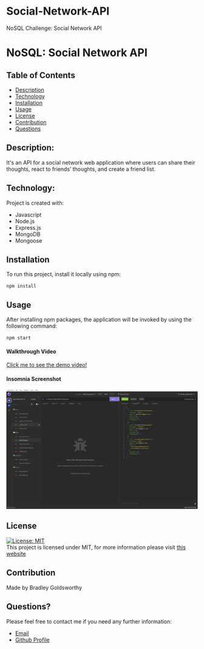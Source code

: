 # Social-Network-API
NoSQL Challenge: Social Network API

# NoSQL: Social Network API

## Table of Contents

- [Description](#description)
- [Technology](#Technology)
- [Installation](#installation)
- [Usage](#usage)
- [License](#license)
- [Contribution](#contribution)
- [Questions](#questions)

## Description:

It's an API for a social network web application where users can share their thoughts, react to friends’ thoughts, and create a friend list.

## Technology:

Project is created with:

- Javascript
- Node.js
- Express.js
- MongoDB
- Mongoose

## Installation

To run this project, install it locally using npm:

```
npm install
```

## Usage

After installing npm packages, the application will be invoked by using the following command:

```
npm start
```

#### Walkthrough Video

[Click me to see the demo video!](https://www.youtube.com/watch?v=eVZr_DX4TJk)

#### Insomnia Screenshot

![Screenshot](./assets/1.png)

## License

[![License: MIT](https://img.shields.io/badge/License-MIT-yellow.svg)](https://opensource.org/licenses/MIT) <br>
This project is licensed under MIT, for more information please visit [this website](https://opensource.org/licenses/MIT)

## Contribution

Made by Bradley Goldsworthy

## Questions?

Please feel free to contact me if you need any further information:

- [Email](mailto:bg@bulkacity.com)
- [Github Profile](https://github.com/bulkacity)